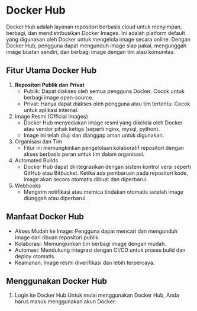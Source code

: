 # **Docker Hub**

Docker Hub adalah layanan repositori berbasis cloud untuk menyimpan, berbagi, dan mendistribusikan Docker Images. Ini adalah platform default yang digunakan oleh Docker untuk mengelola image secara online. Dengan Docker Hub, pengguna dapat mengunduh image siap pakai, mengunggah image buatan sendiri, dan berbagi image dengan tim atau komunitas.

## **Fitur Utama Docker Hub**
   1. **Repositori Publik dan Privat**
      - Publik: Dapat diakses oleh semua pengguna Docker. Cocok untuk berbagi image open-source.
      - Privat: Hanya dapat diakses oleh pengguna atau tim tertentu. Cocok untuk aplikasi internal.
   2. Image Resmi (Official Images)
      - Docker Hub menyediakan image resmi yang dikelola oleh Docker atau vendor pihak ketiga (seperti nginx, mysql, python).
      - Image ini telah diuji dan dianggap aman untuk digunakan.
   3. Organisasi dan Tim
      - Fitur ini memungkinkan pengelolaan kolaboratif repositori dengan akses berbasis peran untuk tim dalam organisasi.
   4. Automated Builds
      - Docker Hub dapat diintegrasikan dengan sistem kontrol versi seperti GitHub atau Bitbucket. Ketika ada pembaruan pada repositori kode, image akan secara otomatis dibuat dan diperbarui.
   5. Webhooks
      - Mengirim notifikasi atau memicu tindakan otomatis setelah image diunggah atau diperbarui.

## **Manfaat Docker Hub**
   - Akses Mudah ke Image: Pengguna dapat mencari dan mengunduh image dari ribuan repositori publik.
   - Kolaborasi: Memungkinkan tim berbagi image dengan mudah.
   - Automasi: Mendukung integrasi dengan CI/CD untuk proses build dan deploy otomatis.
   - Keamanan: Image resmi diverifikasi dan lebih terpercaya.

## **Menggunakan Docker Hub**
   1. Login ke Docker Hub
   Untuk mulai menggunakan Docker Hub, Anda harus masuk menggunakan akun Docker: